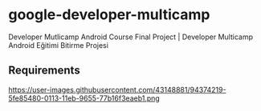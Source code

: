 # google-developer-multicamp
Developer Mutlicamp Android Course Final Project | Developer Multicamp Android Eğitimi Bitirme Projesi

## Requirements
https://user-images.githubusercontent.com/43148881/94374219-5fe85480-0113-11eb-9655-77b16f3eaeb1.png
